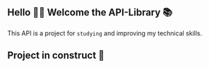 ## Hello 👋🏼 Welcome the API-Library 📚

This API is a project for `studying` and improving my technical skills.

## Project in construct 🧱